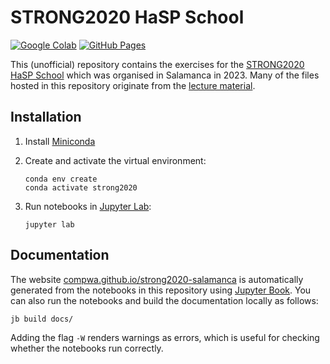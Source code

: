 # STRONG2020 HaSP School

[![Google Colab](https://colab.research.google.com/assets/colab-badge.svg)](https://colab.research.google.com/github/ComPWA/strong2020-salamanca/blob/main)
[![GitHub Pages](https://github.com/ComPWA/strong2020-salamanca/actions/workflows/docs.yml/badge.svg)](https://github.com/ComPWA/strong2020-salamanca/actions/workflows/docs.yml)

This (unofficial) repository contains the exercises for the [STRONG2020 HaSP School](https://indico.ific.uv.es/event/6803) which was organised in Salamanca in 2023. Many of the files hosted in this repository originate from the [lecture material](https://indico.ific.uv.es/event/6803/timetable).

## Installation

1. Install [Miniconda](https://docs.conda.io/en/latest/miniconda.html)

2. Create and activate the virtual environment:

   ```shell
   conda env create
   conda activate strong2020
   ```

3. Run notebooks in [Jupyter Lab](https://jupyter.org):

   ```shell
   jupyter lab
   ```

## Documentation

The website [compwa.github.io/strong2020-salamanca](https://compwa.github.io/strong2020-salamanca) is automatically generated from the notebooks in this repository using [Jupyter Book](https://jupyterbook.org). You can also run the notebooks and build the documentation locally as follows:

```shell
jb build docs/
```

Adding the flag `-W` renders warnings as errors, which is useful for checking whether the notebooks run correctly.

